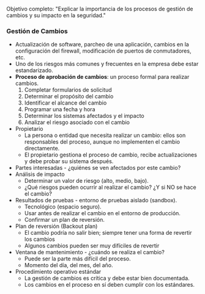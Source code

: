 Objetivo completo: "Explicar la importancia de los procesos de gestión de cambios y su impacto en la seguridad."

### Gestión de Cambios
- Actualización de software, parcheo de una aplicación, cambios en la configuración del firewall, modificación de puertos de conmutadores, etc.
- Uno de los riesgos más comunes y frecuentes en la empresa debe estar estandarizado.
- **Proceso de aprobación de cambios**: un proceso formal para realizar cambios.
	1. Completar formularios de solicitud
  2. Determinar el propósito del cambio
  3. Identificar el alcance del cambio
  4. Programar una fecha y hora
  5. Determinar los sistemas afectados y el impacto
  6. Analizar el riesgo asociado con el cambio
- Propietario
	- La persona o entidad que necesita realizar un cambio: ellos son responsables del proceso, aunque no implementen el cambio directamente.
  - El propietario gestiona el proceso de cambio, recibe actualizaciones y debe probar su sistema después.
- Partes interesadas - ¿quiénes se ven afectados por este cambio?
- Análisis de impacto
	- Determinar un valor de riesgo (alto, medio, bajo).
	- ¿Qué riesgos pueden ocurrir al realizar el cambio? ¿Y si NO se hace el cambio?
- Resultados de pruebas - entorno de pruebas aislado (sandbox).
	- Tecnológico (espacio seguro).
	- Usar antes de realizar el cambio en el entorno de producción.
	- Confirmar un plan de reversión.
- Plan de reversión (Backout plan)
	- El cambio podría no salir bien; siempre tener una forma de revertir los cambios
	- Algunos cambios pueden ser muy difíciles de revertir
- Ventana de mantenimiento - ¿cuándo se realiza el cambio?
	- Puede ser la parte más difícil del proceso.
	- Momento del día, del mes, del año.
- Procedimiento operativo estándar
	- La gestión de cambios es crítica y debe estar bien documentada.
	- Los cambios en el proceso en sí deben cumplir con los estándares.

